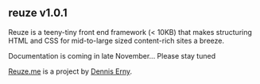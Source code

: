 <div id="readme" class="clearfix announce instapaper_body md" data-path="/">
<article class="markdown-body entry-content" itemprop="mainContentOfPage">
<h1><a name="reuze-v101" class="anchor" href="#reuze-v101"><span class="mini-icon mini-icon-link"></span></a>reuze v1.0.1</h1>
<p>Reuze is a teeny-tiny front end framework (&lt; 10KB) that makes structuring HTML and CSS for mid-to-large sized content-rich sites a breeze.</p>
<p>Documentation is coming in late November... Please stay tuned</p>
<p><a href="http://reuze.me">Reuze.me</a> is a project by <a href="http://twitter/denniserny">Dennis Erny</a>.</p>
</article>
</div>